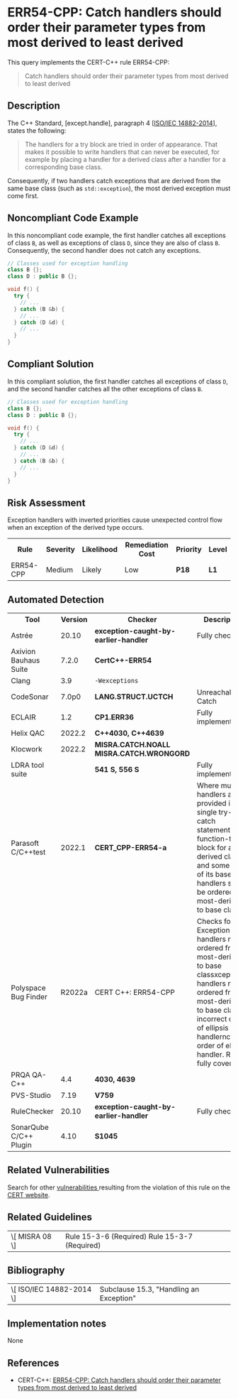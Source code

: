 # ERR54-CPP: Catch handlers should order their parameter types from most derived to least derived

This query implements the CERT-C++ rule ERR54-CPP:

> Catch handlers should order their parameter types from most derived to least derived


## Description

The C++ Standard, \[except.handle\], paragraph 4 \[[ISO/IEC 14882-2014](https://wiki.sei.cmu.edu/confluence/display/cplusplus/AA.+Bibliography#AA.Bibliography-ISO%2FIEC14882-2014)\], states the following:

> The handlers for a try block are tried in order of appearance. That makes it possible to write handlers that can never be executed, for example by placing a handler for a derived class after a handler for a corresponding base class.


Consequently, if two handlers catch exceptions that are derived from the same base class (such as `std::exception`), the most derived exception must come first.

## Noncompliant Code Example

In this noncompliant code example, the first handler catches all exceptions of class `B`, as well as exceptions of class `D`, since they are also of class `B`. Consequently, the second handler does not catch any exceptions.

```cpp
// Classes used for exception handling
class B {};
class D : public B {};

void f() {
  try {
    // ...
  } catch (B &b) {
    // ...
  } catch (D &d) {
    // ...
  }
}
```

## Compliant Solution

In this compliant solution, the first handler catches all exceptions of class `D`, and the second handler catches all the other exceptions of class `B`.

```cpp
// Classes used for exception handling
class B {};
class D : public B {};

void f() {
  try {
    // ...
  } catch (D &d) {
    // ...
  } catch (B &b) {
    // ...
  }
}
```

## Risk Assessment

Exception handlers with inverted priorities cause unexpected control flow when an exception of the derived type occurs.

<table> <tbody> <tr> <th> Rule </th> <th> Severity </th> <th> Likelihood </th> <th> Remediation Cost </th> <th> Priority </th> <th> Level </th> </tr> <tr> <td> ERR54-CPP </td> <td> Medium </td> <td> Likely </td> <td> Low </td> <td> <strong>P18</strong> </td> <td> <strong>L1</strong> </td> </tr> </tbody> </table>


## Automated Detection

<table> <tbody> <tr> <th> Tool </th> <th> Version </th> <th> Checker </th> <th> Description </th> </tr> <tr> <td> <a> Astrée </a> </td> <td> 20.10 </td> <td> <strong>exception-caught-by-earlier-handler</strong> </td> <td> Fully checked </td> </tr> <tr> <td> <a> Axivion Bauhaus Suite </a> </td> <td> 7.2.0 </td> <td> <strong>CertC++-ERR54</strong> </td> <td> </td> </tr> <tr> <td> <a> Clang </a> </td> <td> 3.9 </td> <td> <code>-Wexceptions</code> </td> <td> </td> </tr> <tr> <td> <a> CodeSonar </a> </td> <td> 7.0p0 </td> <td> <strong>LANG.STRUCT.UCTCH</strong> </td> <td> Unreachable Catch </td> </tr> <tr> <td> <a> ECLAIR </a> </td> <td> 1.2 </td> <td> <strong>CP1.ERR36</strong> </td> <td> Fully implemented </td> </tr> <tr> <td> <a> Helix QAC </a> </td> <td> 2022.2 </td> <td> <strong>C++4030, C++4639</strong> </td> <td> </td> </tr> <tr> <td> <a> Klocwork </a> </td> <td> 2022.2 </td> <td> <strong>MISRA.CATCH.NOALL</strong> <strong>MISRA.CATCH.WRONGORD</strong> <strong> </strong> </td> <td> </td> </tr> <tr> <td> <a> LDRA tool suite </a> </td> <td> </td> <td> <strong>541 S, 556 S</strong> </td> <td> Fully implemented </td> </tr> <tr> <td> <a> Parasoft C/C++test </a> </td> <td> 2022.1 </td> <td> <strong>CERT_CPP-ERR54-a</strong> </td> <td> Where multiple handlers are provided in a single try-catch statement or function-try-block for a derived class and some or all of its bases, the handlers shall be ordered most-derived to base class </td> </tr> <tr> <td> <a> Polyspace Bug Finder </a> </td> <td> R2022a </td> <td> <a> CERT C++: ERR54-CPP </a> </td> <td> Checks for: Exception handlers not ordered from most-derived to base classxception handlers not ordered from most-derived to base class, incorrect order of ellipsis handlerncorrect order of ellipsis handler. Rule fully covered. </td> </tr> <tr> <td> <a> PRQA QA-C++ </a> </td> <td> 4.4 </td> <td> <strong>4030, 4639</strong> </td> <td> </td> </tr> <tr> <td> <a> PVS-Studio </a> </td> <td> 7.19 </td> <td> <strong><a>V759</a></strong> </td> <td> </td> </tr> <tr> <td> <a> RuleChecker </a> </td> <td> 20.10 </td> <td> <strong>exception-caught-by-earlier-handler</strong> </td> <td> Fully checked </td> </tr> <tr> <td> <a> SonarQube C/C++ Plugin </a> </td> <td> 4.10 </td> <td> <strong><a>S1045</a></strong> </td> <td> </td> </tr> </tbody> </table>


## Related Vulnerabilities

Search for other [vulnerabilities ](https://wiki.sei.cmu.edu/confluence/display/cplusplus/BB.+Definitions#BB.Definitions-vulnerability)resulting from the violation of this rule on the [CERT website](https://www.kb.cert.org/vulnotes/bymetric?searchview&query=FIELD+KEYWORDS+contains+ERR36-CPP).

## Related Guidelines

<table> <tbody> <tr> <td> \[ <a> MISRA 08 </a> \] </td> <td> Rule 15-3-6 (Required) Rule 15-3-7 (Required) </td> </tr> </tbody> </table>


## Bibliography

<table> <tbody> <tr> <td> \[ <a> ISO/IEC 14882-2014 </a> \] </td> <td> Subclause 15.3, "Handling an Exception" </td> </tr> </tbody> </table>


## Implementation notes

None

## References

* CERT-C++: [ERR54-CPP: Catch handlers should order their parameter types from most derived to least derived](https://wiki.sei.cmu.edu/confluence/pages/viewpage.action?pageId=88046682)
